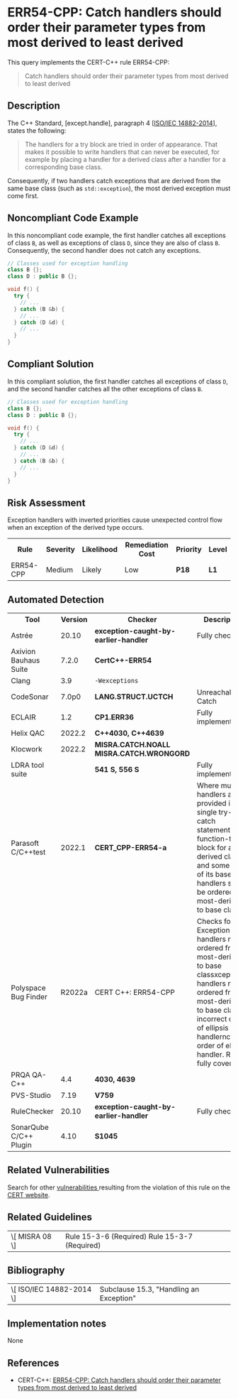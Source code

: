 # ERR54-CPP: Catch handlers should order their parameter types from most derived to least derived

This query implements the CERT-C++ rule ERR54-CPP:

> Catch handlers should order their parameter types from most derived to least derived


## Description

The C++ Standard, \[except.handle\], paragraph 4 \[[ISO/IEC 14882-2014](https://wiki.sei.cmu.edu/confluence/display/cplusplus/AA.+Bibliography#AA.Bibliography-ISO%2FIEC14882-2014)\], states the following:

> The handlers for a try block are tried in order of appearance. That makes it possible to write handlers that can never be executed, for example by placing a handler for a derived class after a handler for a corresponding base class.


Consequently, if two handlers catch exceptions that are derived from the same base class (such as `std::exception`), the most derived exception must come first.

## Noncompliant Code Example

In this noncompliant code example, the first handler catches all exceptions of class `B`, as well as exceptions of class `D`, since they are also of class `B`. Consequently, the second handler does not catch any exceptions.

```cpp
// Classes used for exception handling
class B {};
class D : public B {};

void f() {
  try {
    // ...
  } catch (B &b) {
    // ...
  } catch (D &d) {
    // ...
  }
}
```

## Compliant Solution

In this compliant solution, the first handler catches all exceptions of class `D`, and the second handler catches all the other exceptions of class `B`.

```cpp
// Classes used for exception handling
class B {};
class D : public B {};

void f() {
  try {
    // ...
  } catch (D &d) {
    // ...
  } catch (B &b) {
    // ...
  }
}
```

## Risk Assessment

Exception handlers with inverted priorities cause unexpected control flow when an exception of the derived type occurs.

<table> <tbody> <tr> <th> Rule </th> <th> Severity </th> <th> Likelihood </th> <th> Remediation Cost </th> <th> Priority </th> <th> Level </th> </tr> <tr> <td> ERR54-CPP </td> <td> Medium </td> <td> Likely </td> <td> Low </td> <td> <strong>P18</strong> </td> <td> <strong>L1</strong> </td> </tr> </tbody> </table>


## Automated Detection

<table> <tbody> <tr> <th> Tool </th> <th> Version </th> <th> Checker </th> <th> Description </th> </tr> <tr> <td> <a> Astrée </a> </td> <td> 20.10 </td> <td> <strong>exception-caught-by-earlier-handler</strong> </td> <td> Fully checked </td> </tr> <tr> <td> <a> Axivion Bauhaus Suite </a> </td> <td> 7.2.0 </td> <td> <strong>CertC++-ERR54</strong> </td> <td> </td> </tr> <tr> <td> <a> Clang </a> </td> <td> 3.9 </td> <td> <code>-Wexceptions</code> </td> <td> </td> </tr> <tr> <td> <a> CodeSonar </a> </td> <td> 7.0p0 </td> <td> <strong>LANG.STRUCT.UCTCH</strong> </td> <td> Unreachable Catch </td> </tr> <tr> <td> <a> ECLAIR </a> </td> <td> 1.2 </td> <td> <strong>CP1.ERR36</strong> </td> <td> Fully implemented </td> </tr> <tr> <td> <a> Helix QAC </a> </td> <td> 2022.2 </td> <td> <strong>C++4030, C++4639</strong> </td> <td> </td> </tr> <tr> <td> <a> Klocwork </a> </td> <td> 2022.2 </td> <td> <strong>MISRA.CATCH.NOALL</strong> <strong>MISRA.CATCH.WRONGORD</strong> <strong> </strong> </td> <td> </td> </tr> <tr> <td> <a> LDRA tool suite </a> </td> <td> </td> <td> <strong>541 S, 556 S</strong> </td> <td> Fully implemented </td> </tr> <tr> <td> <a> Parasoft C/C++test </a> </td> <td> 2022.1 </td> <td> <strong>CERT_CPP-ERR54-a</strong> </td> <td> Where multiple handlers are provided in a single try-catch statement or function-try-block for a derived class and some or all of its bases, the handlers shall be ordered most-derived to base class </td> </tr> <tr> <td> <a> Polyspace Bug Finder </a> </td> <td> R2022a </td> <td> <a> CERT C++: ERR54-CPP </a> </td> <td> Checks for: Exception handlers not ordered from most-derived to base classxception handlers not ordered from most-derived to base class, incorrect order of ellipsis handlerncorrect order of ellipsis handler. Rule fully covered. </td> </tr> <tr> <td> <a> PRQA QA-C++ </a> </td> <td> 4.4 </td> <td> <strong>4030, 4639</strong> </td> <td> </td> </tr> <tr> <td> <a> PVS-Studio </a> </td> <td> 7.19 </td> <td> <strong><a>V759</a></strong> </td> <td> </td> </tr> <tr> <td> <a> RuleChecker </a> </td> <td> 20.10 </td> <td> <strong>exception-caught-by-earlier-handler</strong> </td> <td> Fully checked </td> </tr> <tr> <td> <a> SonarQube C/C++ Plugin </a> </td> <td> 4.10 </td> <td> <strong><a>S1045</a></strong> </td> <td> </td> </tr> </tbody> </table>


## Related Vulnerabilities

Search for other [vulnerabilities ](https://wiki.sei.cmu.edu/confluence/display/cplusplus/BB.+Definitions#BB.Definitions-vulnerability)resulting from the violation of this rule on the [CERT website](https://www.kb.cert.org/vulnotes/bymetric?searchview&query=FIELD+KEYWORDS+contains+ERR36-CPP).

## Related Guidelines

<table> <tbody> <tr> <td> \[ <a> MISRA 08 </a> \] </td> <td> Rule 15-3-6 (Required) Rule 15-3-7 (Required) </td> </tr> </tbody> </table>


## Bibliography

<table> <tbody> <tr> <td> \[ <a> ISO/IEC 14882-2014 </a> \] </td> <td> Subclause 15.3, "Handling an Exception" </td> </tr> </tbody> </table>


## Implementation notes

None

## References

* CERT-C++: [ERR54-CPP: Catch handlers should order their parameter types from most derived to least derived](https://wiki.sei.cmu.edu/confluence/pages/viewpage.action?pageId=88046682)
